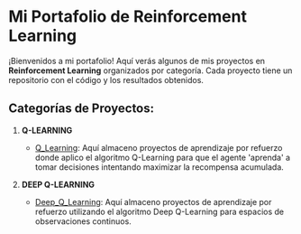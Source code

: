 # Mi Portafolio de Reinforcement Learning

¡Bienvenidos a mi portafolio! Aquí verás algunos de mis proyectos en **Reinforcement Learning** organizados por categoría. Cada proyecto tiene un repositorio con el código y los resultados obtenidos.

## Categorías de Proyectos:

1. **Q-LEARNING**
   - [Q_Learning](./Q-LEARNING): Aquí almaceno proyectos de aprendizaje por refuerzo donde aplico el algoritmo Q-Learning para que el agente 'aprenda' a tomar decisiones intentando maximizar la recompensa acumulada.

2. **DEEP Q-LEARNING**
   - [Deep_Q_Learning](./DEEP-Q-LEARNING): Aquí almaceno proyectos de aprendizaje por refuerzo utilizando el algoritmo Deep Q-Learning para espacios de observaciones continuos.
